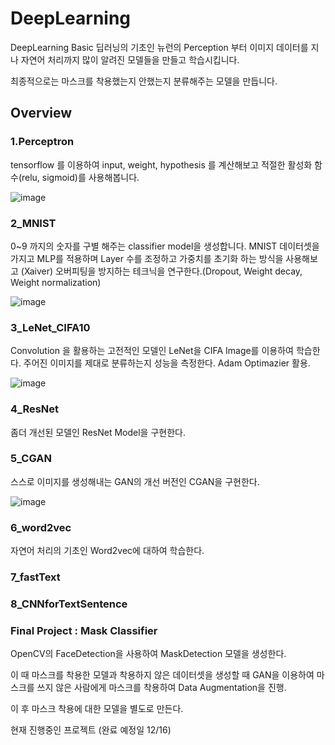 # DeepLearning
DeepLearning Basic
딥러닝의 기초인 뉴런의 Perception 부터 이미지 데이터를 지나 자연어 처리까지 많이 알려진 모델들을 만들고 학습시킵니다. 

최종적으로는 마스크를 착용했는지 안했는지 분류해주는 모델을 만듭니다.

## Overview

### 1.Perceptron

tensorflow 를 이용하여 input, weight, hypothesis 를 계산해보고 적절한 활성화 함수(relu, sigmoid)를 사용해봅니다.

![image](https://user-images.githubusercontent.com/40593455/98448044-b910c280-216c-11eb-97e6-6fe76405d41b.png)


### 2_MNIST

0~9 까지의 숫자를 구별 해주는 classifier model을 생성합니다. MNIST 데이터셋을 가지고 MLP를 적용하며 Layer 수를 조정하고 가중치를 초기화 하는 방식을 사용해보고 (Xaiver)
오버피팅을 방지하는 테크닉을 연구한다.(Dropout, Weight decay, Weight normalization)

![image](https://user-images.githubusercontent.com/40593455/98448092-1c025980-216d-11eb-8f71-ced24a831761.png)

### 3_LeNet_CIFA10

Convolution 을 활용하는 고전적인 모델인 LeNet을 CIFA Image를 이용하여 학습한다. 주어진 이미지를 제대로 분류하는지 성능을 측정한다. Adam Optimazier 활용.

![image](https://user-images.githubusercontent.com/40593455/98448135-6edc1100-216d-11eb-8d03-93169ee244c2.png)

### 4_ResNet

좀더 개선된 모델인 ResNet Model을 구현한다.

### 5_CGAN

스스로 이미지를 생성해내는 GAN의 개선 버전인 CGAN을 구현한다.

![image](https://user-images.githubusercontent.com/40593455/98448202-b2367f80-216d-11eb-965a-fb3333d1db84.png)

### 6_word2vec

자연어 처리의 기초인 Word2vec에 대하여 학습한다.

### 7_fastText


### 8_CNNforTextSentence

### Final Project : Mask Classifier

OpenCV의 FaceDetection을 사용하여 MaskDetection 모델을 생성한다.

이 때 마스크를 착용한 모델과 착용하지 않은 데이터셋을 생성할 때 GAN을 이용하여 마스크를 쓰지 않은 사람에게 마스크를 착용하여 Data Augmentation을 진행.

이 후 마스크 착용에 대한 모델을 별도로 만든다.

현재 진행중인 프로젝트 (완료 예정일 12/16)



